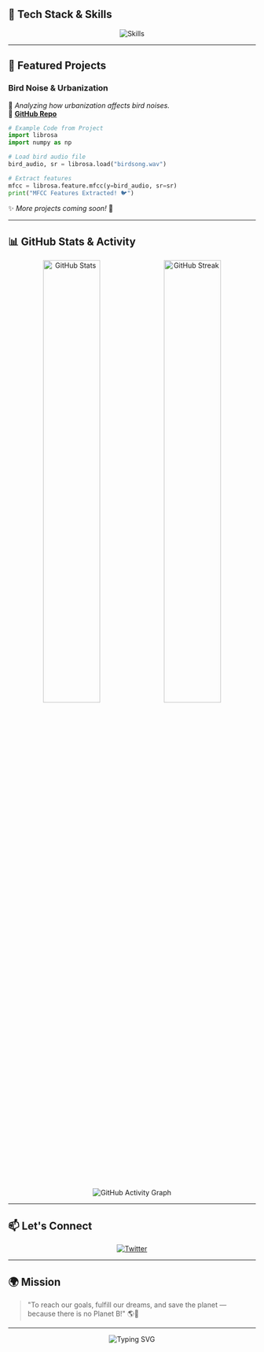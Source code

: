 ## 🚀 Tech Stack & Skills
<p align="center">
  <img src="https://skillicons.dev/icons?i=python,tensorflow,scikit-learn,git,github,vscode&perline=6" alt="Skills" />
</p>

---

## 🌟 Featured Projects  
###  Bird Noise & Urbanization
📌 *Analyzing how urbanization affects bird noises.*  
🔗 **[GitHub Repo](https://github.com/PratyushMaharana/kabootar)**

```python
# Example Code from Project
import librosa
import numpy as np

# Load bird audio file
bird_audio, sr = librosa.load("birdsong.wav")

# Extract features
mfcc = librosa.feature.mfcc(y=bird_audio, sr=sr)
print("MFCC Features Extracted! 🐦")
```

✨ *More projects coming soon!* 🚀

---

## 📊 GitHub Stats & Activity
<p align="center">
  <img src="https://github-readme-stats.vercel.app/api?username=PratyushMaharana&show_icons=true&theme=radical" alt="GitHub Stats" width="48%" />
  <img src="https://github-readme-streak-stats.herokuapp.com/?user=PratyushMaharana&theme=radical" alt="GitHub Streak" width="48%" />
</p>

<p align="center">
  <img src="https://github-readme-activity-graph.vercel.app/graph?username=PratyushMaharana&theme=radical" alt="GitHub Activity Graph" />
</p>

---

## 📫 Let's Connect
<p align="center">
  <a href="https://twitter.com/Pratyush008PRM"><img src="https://img.shields.io/badge/Twitter-1DA1F2?style=for-the-badge&logo=twitter&logoColor=white" alt="Twitter" /></a>


---

## 🌍 Mission
> "To reach our goals, fulfill our dreams, and save the planet — because there is no Planet B!" 🌎💚

---

<p align="center">
  <img src="https://readme-typing-svg.demolab.com?font=Fira+Code&weight=500&size=22&pause=1000&color=F7F7F7&center=true&vCenter=true&width=750&lines=Thanks+for+visiting!+Feel+free+to+explore+my+projects!" alt="Typing SVG" />
</p>
